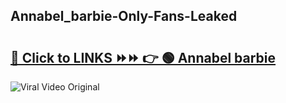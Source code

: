 
 ## Annabel_barbie-Only-Fans-Leaked

# <h2><a href="https://clipsfans.com/Annabel_barbie&ref=git">🔗 Click to LINKS ⏩⏩ 👉 🟢 Annabel barbie </a></h2>

<a href="https://clipsfans.com/Annabel_barbie&ref=git" rel="nofollow" data-target="animated-image.originalLink"><img src="https://i.ibb.co.com/xMMVF88/686577567.gif" alt="Viral Video Original" style="max-width: 100%; display: inline-block;" data-target="animated-image.originalImage"></a>
